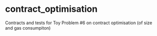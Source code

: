 # contract_optimisation

Contracts and tests for Toy Problem #6 on contract optimisation (of size and gas consumpiton)
